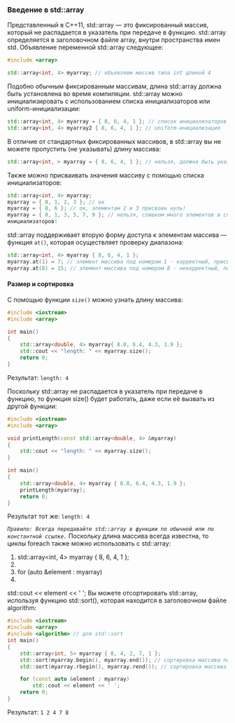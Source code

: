 ### Введение в std::array
Представленный в C++11, std::array — это фиксированный массив, который не распадается в указатель при передаче в функцию. std::array определяется в
заголовочном файле array, внутри пространства имен std. Объявление переменной
std::array следующее:
```cpp
#include <array>

std::array<int, 4> myarray; // объявляем массив типа int длиной 4
```
Подобно обычным фиксированным массивам, длина std::array должна быть
установлена во время компиляции. std::array можно инициализировать с
использованием списка инициализаторов или uniform-инициализации:
```cpp
std::array<int, 4> myarray = { 8, 6, 4, 1 }; // список инициализаторов
std::array<int, 4> myarray2 { 8, 6, 4, 1 }; // uniform-инициализация
```
В отличие от стандартных фиксированных массивов, в std::array вы не можете
пропустить (не указывать) длину массива:
```cpp
std::array<int, > myarray = { 8, 6, 4, 1 }; // нельзя, должна быть указана длина массива
```
Также можно присваивать значения массиву с помощью списка инициализаторов:
```cpp
std::array<int, 4> myarray;
myarray = { 0, 1, 2, 3 }; // ок
myarray = { 8, 6 }; // ок, элементам 2 и 3 присвоен нуль!
myarray = { 0, 1, 3, 5, 7, 9 }; // нельзя, слишком много элементов в списке
инициализаторов!
```
std::array поддерживает вторую форму доступа к элементам массива — 
функция `at()`, которая осуществляет проверку диапазона:
```cpp
std::array<int, 4> myarray { 8, 6, 4, 1 };
myarray.at(1) = 7; // элемент массива под номером 1 - корректный, присваиваем ему значение 7
myarray.at(8) = 15; // элемент массива под номером 8 - некорректный, получим ошибку
```
#### Размер и сортировка
С помощью функции `size()` можно узнать длину массива:
```cpp
#include <iostream>
#include <array>

int main()
{
	std::array<double, 4> myarray{ 8.0, 6.4, 4.3, 1.9 };
	std::cout << "length: " << myarray.size();
	return 0;
}
```
Результат:
`length: 4`

Поскольку std::array не распадается в указатель при передаче в функцию, то
функция size() будет работать, даже если её вызвать из другой функции:
```cpp
#include <iostream>
#include <array>

void printLength(const std::array<double, 4> &myarray)
{
	std::cout << "length: " << myarray.size();
}

int main()
{
	std::array<double, 4> myarray { 8.0, 6.4, 4.3, 1.9 };
	printLength(myarray);
	return 0;
}
```
Результат тот же:
`length: 4`

*`Правило: Всегда передавайте std::array в функции по обычной или по константной
ссылке.`*
Поскольку длина массива всегда известна, то циклы foreach также можно
использовать с std::array:
1. std::array<int, 4> myarray { 8, 6, 4, 1 };
2.
3. for (auto &element : myarray)
4.
std::cout << element << ' ';
Вы можете отсортировать std::array, используя функцию std::sort(), которая
находится в заголовочном файле algorithm:
```cpp
#include <iostream>
#include <array>
#include <algorithm> // для std::sort
int main()
{
	std::array<int, 5> myarray { 8, 4, 2, 7, 1 };
	std::sort(myarray.begin(), myarray.end()); // сортировка массива по возрастанию
	std::sort(myarray.rbegin(), myarray.rend()); // сортировка массива по убыванию

	for (const auto &element : myarray)
		std::cout << element << ' ';
	return 0;
}
```
Результат:
`1 2 4 7 8`
